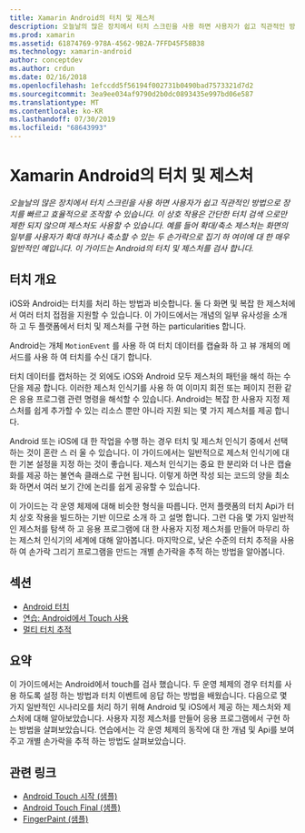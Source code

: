 ```yaml
---
title: Xamarin Android의 터치 및 제스처
description: 오늘날의 많은 장치에서 터치 스크린을 사용 하면 사용자가 쉽고 직관적인 방법으로 장치를 빠르고 효율적으로 조작할 수 있습니다. 이 상호 작용은 간단한 터치 검색 으로만 제한 되지 않으며 제스처도 사용할 수 있습니다. 예를 들어 확대/축소 제스처는 화면의 일부를 사용자가 확대 하거나 축소할 수 있는 두 손가락으로 집기 하 여이에 대 한 매우 일반적인 예입니다. 이 가이드는 Android의 터치 및 제스처를 검사 합니다.
ms.prod: xamarin
ms.assetid: 61874769-978A-4562-9B2A-7FFD45F58B38
ms.technology: xamarin-android
author: conceptdev
ms.author: crdun
ms.date: 02/16/2018
ms.openlocfilehash: 1efccdd5f56194f002731b0490bad7573321d7d2
ms.sourcegitcommit: 3ea9ee034af9790d2b0dc0893435e997bd06e587
ms.translationtype: MT
ms.contentlocale: ko-KR
ms.lasthandoff: 07/30/2019
ms.locfileid: "68643993"
---
```

# <a name="touch-and-gestures-in-xamarinandroid"></a>Xamarin Android의 터치 및 제스처

_오늘날의 많은 장치에서 터치 스크린을 사용 하면 사용자가 쉽고 직관적인 방법으로 장치를 빠르고 효율적으로 조작할 수 있습니다. 이 상호 작용은 간단한 터치 검색 으로만 제한 되지 않으며 제스처도 사용할 수 있습니다. 예를 들어 확대/축소 제스처는 화면의 일부를 사용자가 확대 하거나 축소할 수 있는 두 손가락으로 집기 하 여이에 대 한 매우 일반적인 예입니다. 이 가이드는 Android의 터치 및 제스처를 검사 합니다._

## <a name="touch-overview"></a>터치 개요

iOS와 Android는 터치를 처리 하는 방법과 비슷합니다. 둘 다 화면 및 복잡 한 제스처에서 여러 터치 접점을 지원할 수 있습니다. 이 가이드에서는 개념의 일부 유사성을 소개 하 고 두 플랫폼에서 터치 및 제스처를 구현 하는 particularities 합니다.

Android는 개체 `MotionEvent` 를 사용 하 여 터치 데이터를 캡슐화 하 고 뷰 개체의 메서드를 사용 하 여 터치를 수신 대기 합니다.

터치 데이터를 캡처하는 것 외에도 iOS와 Android 모두 제스처의 패턴을 해석 하는 수단을 제공 합니다. 이러한 제스처 인식기를 사용 하 여 이미지 회전 또는 페이지 전환 같은 응용 프로그램 관련 명령을 해석할 수 있습니다. Android는 복잡 한 사용자 지정 제스처를 쉽게 추가할 수 있는 리소스 뿐만 아니라 지원 되는 몇 가지 제스처를 제공 합니다.

Android 또는 iOS에 대 한 작업을 수행 하는 경우 터치 및 제스처 인식기 중에서 선택 하는 것이 혼란 스 러 울 수 있습니다. 이 가이드에서는 일반적으로 제스처 인식기에 대 한 기본 설정을 지정 하는 것이 좋습니다. 제스처 인식기는 중요 한 분리와 더 나은 캡슐화를 제공 하는 불연속 클래스로 구현 됩니다. 이렇게 하면 작성 되는 코드의 양을 최소화 하면서 여러 보기 간에 논리를 쉽게 공유할 수 있습니다.

이 가이드는 각 운영 체제에 대해 비슷한 형식을 따릅니다. 먼저 플랫폼의 터치 Api가 터치 상호 작용을 빌드하는 기반 이므로 소개 하 고 설명 합니다. 그런 다음 몇 가지 일반적인 제스처를 탐색 하 고 응용 프로그램에 대 한 사용자 지정 제스처를 만들어 마무리 하는 제스처 인식기의 세계에 대해 알아봅니다. 마지막으로, 낮은 수준의 터치 추적을 사용 하 여 손가락 그리기 프로그램을 만드는 개별 손가락을 추적 하는 방법을 알아봅니다.

## <a name="sections"></a>섹션

-  [Android 터치](~/android/app-fundamentals/touch/android-touch-walkthrough.md)
-  [연습: Android에서 Touch 사용](~/android/app-fundamentals/touch/android-touch-walkthrough.md)
-  [멀티 터치 추적](touch-tracking.md)

## <a name="summary"></a>요약

이 가이드에서는 Android에서 touch를 검사 했습니다. 두 운영 체제의 경우 터치를 사용 하도록 설정 하는 방법과 터치 이벤트에 응답 하는 방법을 배웠습니다. 다음으로 몇 가지 일반적인 시나리오를 처리 하기 위해 Android 및 iOS에서 제공 하는 제스처와 제스처에 대해 알아보았습니다. 사용자 지정 제스처를 만들어 응용 프로그램에서 구현 하는 방법을 살펴보았습니다. 연습에서는 각 운영 체제의 동작에 대 한 개념 및 Api를 보여 주고 개별 손가락을 추적 하는 방법도 살펴보았습니다.



## <a name="related-links"></a>관련 링크

- [Android Touch 시작 (샘플)](https://docs.microsoft.com/samples/xamarin/monodroid-samples/applicationfundamentals-touch-start)
- [Android Touch Final (샘플)](https://docs.microsoft.com/samples/xamarin/monodroid-samples/applicationfundamentals-touch-final)
- [FingerPaint (샘플)](https://docs.microsoft.com/samples/xamarin/monodroid-samples/applicationfundamentals-fingerpaint)
